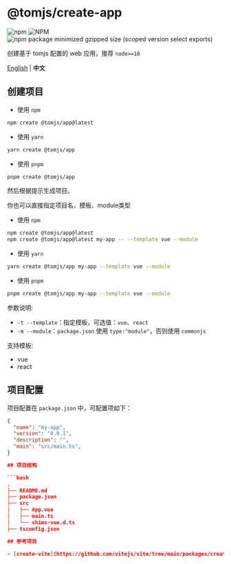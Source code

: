 # @tomjs/create-app

![npm](https://img.shields.io/npm/v/%40tomjs/create-app) ![NPM](https://img.shields.io/npm/l/%40tomjs%2Fcreate-app) ![npm package minimized gzipped size (scoped version select exports)](https://img.shields.io/bundlejs/size/%40tomjs/create-app)

创建基于 tomjs 配置的 web 应用，推荐 `node>=18`

[English](./README.md) | **中文**

## 创建项目

- 使用 `npm`

```bash
npm create @tomjs/app@latest
```

- 使用 `yarn`

```bash
yarn create @tomjs/app
```

- 使用 `pnpm`

```bash
pnpm create @tomjs/app
```

然后根据提示生成项目。

你也可以直接指定项目名、模板、module类型

- 使用 `npm`

```bash
npm create @tomjs/app@latest
npm create @tomjs/app@latest my-app -- --template vue --module
```

- 使用 `yarn`

```bash
yarn create @tomjs/app my-app --template vue --module
```

- 使用 `pnpm`

```bash
pnpm create @tomjs/app my-app --template vue --module
```

参数说明:

- `-t --template`：指定模板，可选值：`vue`、`react`
- `-m --module`：`package.json` 使用 `type:"module"`，否则使用 `commonjs`

支持模板:

- vue
- react

## 项目配置

项目配置在 `package.json` 中，可配置项如下：

````json
{
  "name": "my-app",
  "version": "0.0.1",
  "description": "",
  "main": "src/main.ts",
}

## 项目结构

```bash
.
├── README.md
├── package.json
├── src
│   ├── App.vue
│   ├── main.ts
│   └── shims-vue.d.ts
├── tsconfig.json

## 参考项目

- [create-vite](https://github.com/vitejs/vite/tree/main/packages/create-vite)
````
